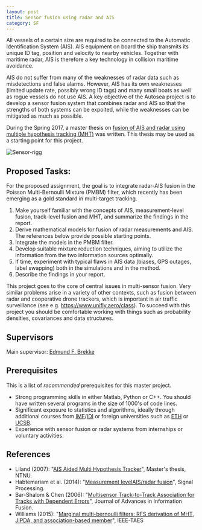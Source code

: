 ```yaml
---
layout: post
title: Sensor fusion using radar and AIS
category: SF
---
```

All vessels of a certain size are required to be connected to the Automatic Identification System (AIS). AIS equipment on board the ship transmits its unique ID tag, position and velocity to nearby vehicles. Together with maritime radar, AIS is therefore  a key technology in collision maritime avoidance.

AIS do not suffer from many of the weaknesses of radar data such as misdetections and false alarms. However, AIS has its own weaknesses (limited update rate, possibly wrong ID tags) and many small boats as well as rogue vessels do not use AIS. A key objective of the Autosea project is to develop a sensor fusion system that combines radar and AIS so that the strengths of both systems can be expoited, while the weaknesses can be mitigated as much as possible.

During the Spring 2017, a master thesis on <a href="https://brage.bibsys.no/xmlui/bitstream/handle/11250/2452107/16477_FULLTEXT.pdf?sequence=1">fusion of AIS and radar using multiple hypothesis tracking (MHT)</a> was written. This thesis may be used as a starting point for this project.

![Sensor-rigg]({{site.url}}/assets/liland-blocks.png)

## Proposed Tasks:

For the proposed assignment, the goal is to integrate radar-AIS fusion in the Poisson Multi-Bernoulli Mixture (PMBM) filter, which recently has been emerging as a gold standard in multi-target tracking.

1. Make yourself familiar with the concepts of AIS, measurement-level fusion, track-level fusion and MHT, and summarize the findings in the report.
2. Derive mathematical models for fusion of radar measurements and AIS. The references below provide possible starting points.
3. Integrate the models in the PMBM filter.
4. Develop suitable mixture reduction techniques, aiming to utilize the information from the two information sources optimally.
5. If time, experiment with typical flaws in AIS data (biases, GPS outages, label swapping)  both in the simulations and in the method.
6. Describe the findings in your report.

This project goes to the core of central issues in multi-sensor fusion. Very similar problems arise in a variety of other contexts, such as fusion between radar and cooperative drone trackers, which is important in air traffic surveillance (see e.g. <a href="https://www.unifly.aero/class">https://www.unifly.aero/class</a>). To succeed with this project you should be comfortable working with things such as probability densities, covariances and data structures.


## Supervisors
Main supervisor: [Edmund F. Brekke](http://www.ntnu.no/ansatte/edmundfo)

## Prerequisites
This is a list of *recommended* prerequisites for this master project.

- Strong programming skills in either Matlab, Python or C++. You should have written several programs in the size of 1000's of code lines.
- Significant exposure to statistics and algorithms, ideally through additional courses from <a href="https://www.ntnu.edu/imf">IMF</a>/<a href="https://www.ntnu.edu/idi">IDI</a> or foreign universities such as <a href="https://www.ethz.ch/en.html">ETH</a> or <a href="https://www.ucsb.edu">UCSB</a>.
- Experience with sensor fusion or radar systems from internships or voluntary activities.


## References

* Liland (2007): "<a href="https://brage.bibsys.no/xmlui/bitstream/handle/11250/2452107/16477_FULLTEXT.pdf?sequence=1">AIS Aided Multi Hypothesis Tracker</a>", Master's thesis, NTNU.
* Habtemariam et al. (2014): "<a href="https://www.sciencedirect.com/science/article/pii/S0165168414003636?via%3Dihub">Measurement levelAIS/radar fusion</a>", Signal Processing.
* Bar-Shalom & Chen (2006): "<a href="http://citeseerx.ist.psu.edu/viewdoc/download?doi=10.1.1.95.5935&rep=rep1&type=pdf">Multisensor Track-to-Track Association for Tracks with Dependent Errors</a>", Journal of Advances in Information Fusion.
* Williams (2015): "<a href="https://ieeexplore.ieee.org/document/7272821">Marginal multi-bernoulli filters: RFS derivation of MHT, JIPDA, and association-based member</a>", IEEE-TAES
